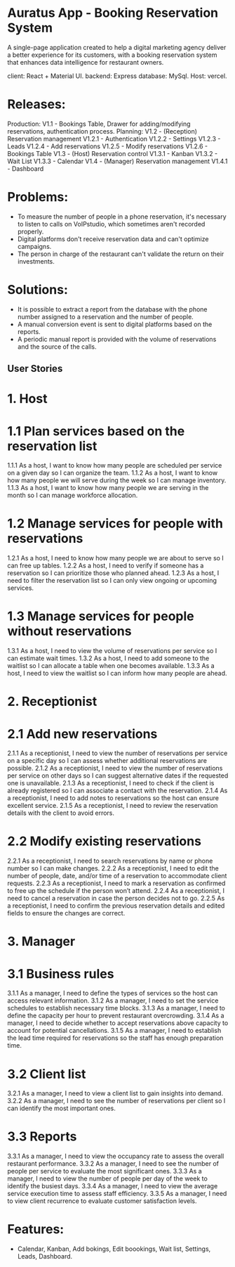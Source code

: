﻿# Auratus App - Booking Reservation System
A single-page application created to help a digital marketing agency deliver a better experience for its customers, with a booking reservation system that enhances data intelligence for restaurant owners.

client: React + Material UI.
backend: Express
database: MySql.
Host: vercel.

# Releases:
Production:
V1.1 - Bookings Table, Drawer for adding/modifying reservations, authentication process.
Planning:
V1.2 - (Reception) Reservation management
V1.2.1 - Authentication
V1.2.2 - Settings
V1.2.3 - Leads
V1.2.4 - Add reservations
V1.2.5 - Modify reservations
V1.2.6 - Bookings Table
V1.3 - (Host) Reservation control
V1.3.1 - Kanban
V1.3.2 - Wait List
V1.3.3 - Calendar
V1.4 - (Manager) Reservation management
V1.4.1 - Dashboard

# Problems:
- To measure the number of people in a phone reservation, it's necessary to listen to calls on VoIPstudio, which sometimes aren't recorded properly.
- Digital platforms don't receive reservation data and can't optimize campaigns.
- The person in charge of the restaurant can't validate the return on their investments.

# Solutions:
- It is possible to extract a report from the database with the phone number assigned to a reservation and the number of people.
- A manual conversion event is sent to digital platforms based on the reports.
- A periodic manual report is provided with the volume of reservations and the source of the calls.

## User Stories ##

# 1. Host
# 1.1 Plan services based on the reservation list
1.1.1 As a host, I want to know how many people are scheduled per service on a given day so I can organize the team.
1.1.2 As a host, I want to know how many people we will serve during the week so I can manage inventory.
1.1.3 As a host, I want to know how many people we are serving in the month so I can manage workforce allocation.

# 1.2 Manage services for people with reservations
1.2.1 As a host, I need to know how many people we are about to serve so I can free up tables.
1.2.2 As a host, I need to verify if someone has a reservation so I can prioritize those who planned ahead.
1.2.3 As a host, I need to filter the reservation list so I can only view ongoing or upcoming services.

# 1.3 Manage services for people without reservations
1.3.1 As a host, I need to view the volume of reservations per service so I can estimate wait times.
1.3.2 As a host, I need to add someone to the waitlist so I can allocate a table when one becomes available.
1.3.3 As a host, I need to view the waitlist so I can inform how many people are ahead.

# 2. Receptionist
# 2.1 Add new reservations
2.1.1 As a receptionist, I need to view the number of reservations per service on a specific day so I can assess whether additional reservations are possible.
2.1.2 As a receptionist, I need to view the number of reservations per service on other days so I can suggest alternative dates if the requested one is unavailable.
2.1.3 As a receptionist, I need to check if the client is already registered so I can associate a contact with the reservation.
2.1.4 As a receptionist, I need to add notes to reservations so the host can ensure excellent service.
2.1.5 As a receptionist, I need to review the reservation details with the client to avoid errors.

# 2.2 Modify existing reservations
2.2.1 As a receptionist, I need to search reservations by name or phone number so I can make changes.
2.2.2 As a receptionist, I need to edit the number of people, date, and/or time of a reservation to accommodate client requests.
2.2.3 As a receptionist, I need to mark a reservation as confirmed to free up the schedule if the person won’t attend.
2.2.4 As a receptionist, I need to cancel a reservation in case the person decides not to go.
2.2.5 As a receptionist, I need to confirm the previous reservation details and edited fields to ensure the changes are correct.

# 3. Manager
# 3.1 Business rules
3.1.1 As a manager, I need to define the types of services so the host can access relevant information.
3.1.2 As a manager, I need to set the service schedules to establish necessary time blocks.
3.1.3 As a manager, I need to define the capacity per hour to prevent restaurant overcrowding.
3.1.4 As a manager, I need to decide whether to accept reservations above capacity to account for potential cancellations.
3.1.5 As a manager, I need to establish the lead time required for reservations so the staff has enough preparation time.

# 3.2 Client list
3.2.1 As a manager, I need to view a client list to gain insights into demand.
3.2.2 As a manager, I need to see the number of reservations per client so I can identify the most important ones.

# 3.3 Reports
3.3.1 As a manager, I need to view the occupancy rate to assess the overall restaurant performance.
3.3.2 As a manager, I need to see the number of people per service to evaluate the most significant ones.
3.3.3 As a manager, I need to view the number of people per day of the week to identify the busiest days.
3.3.4 As a manager, I need to view the average service execution time to assess staff efficiency.
3.3.5 As a manager, I need to view client recurrence to evaluate customer satisfaction levels.

# Features:
- Calendar, Kanban, Add bokings, Edit boookings, Wait list, Settings, Leads, Dashboard.
